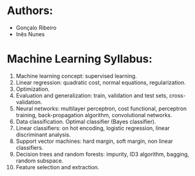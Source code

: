 # Authors:
- Gonçalo Ribeiro
- Inês Nunes

# Machine Learning Syllabus:

1. Machine learning concept: supervised learning.
2. Linear regression: quadratic cost, normal equations, regularization.
3. Optimization.
4. Evaluation and generalization: train, validation and test sets, cross-validation.
5. Neural networks: multilayer perceptron, cost functional, perceptron training, back-propagation algorithm, convolutional networks.
6. Data classification. Optimal classifier (Bayes classifier).
7. Linear classifiers: on hot encoding, logistic regression, linear discriminant analysis.
8. Support vector machines: hard margin, soft margin, non linear classifiers.
9. Decision trees and random forests: impurity, ID3 algorithm, bagging, random subspace.
10. Feature selection and extraction.
